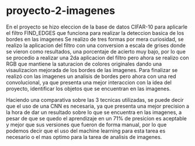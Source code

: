 # proyecto-2-imagenes
En el proyecto se hizo eleccion de la base de datos CIFAR-10 para aplicarle el filtro
FIND_EDGES que funciona para realizar la deteccion basica de los bordes en las imagenes
Se realizo de tres formas por mera curiosidad, se realizo la aplicacion del filtro con 
una conversion a escala de grises donde se vieron como resultados, una porcentaje de 
acierto muy bajo, por lo que se procedio a realizar una 2da aplicacion del filtro pero 
ahora se realizo con RGB que mantiene la saturacion de colores originales dando una
visaulizacion mejorada de los bordes de las imagenes. 
Para finalizar se realizó con las imagenes un analisis de bordes pero ahora con una red convolucional, 
ya que presenta una mejor interaccion con la idea del proyecto, identificar los objetos que se encuentran en las imagenes. 

Haciendo una comparativa sobre las 3 tecnicas utilizadas, se puede decir que el uso de una CNN es necesaria, ya que presenta una mejor 
precision a la hora de dar un resultado sobre lo que se encuentra en las imagenes, a pesar de que se quedo el aprendizaje en un 71% de presicion
es aceptable y mejor que sus versiones que fueron de forma manual, por lo que podemos decir que el uso del machine learning para esta tarea es necesario o el 
mas optimo para la tarea de analisis de imagenes. 
